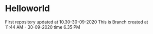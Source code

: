 # Helloworld
First repository
updated at 10.30-30-09-2020
This is Branch created at 11:44 AM - 30-09-2020
time 6.35 PM
